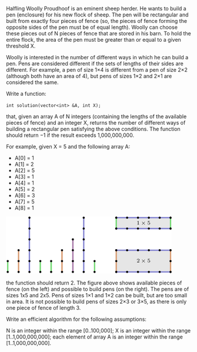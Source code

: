 Halfling Woolly Proudhoof is an eminent sheep herder. He wants to build a pen (enclosure) for his new flock of sheep. The pen will be rectangular and built from exactly four pieces of fence (so, the pieces of fence forming the opposite sides of the pen must be of equal length). Woolly can choose these pieces out of N pieces of fence that are stored in his barn. To hold the entire flock, the area of the pen must be greater than or equal to a given threshold X.

Woolly is interested in the number of different ways in which he can build a pen. Pens are considered different if the sets of lengths of their sides are different. For example, a pen of size 1×4 is different from a pen of size 2×2 (although both have an area of 4), but pens of sizes 1×2 and 2×1 are considered the same.

Write a function:

`int solution(vector<int> &A, int X);`

that, given an array A of N integers (containing the lengths of the available pieces of fence) and an integer X, returns the number of different ways of building a rectangular pen satisfying the above conditions. The function should return −1 if the result exceeds 1,000,000,000.

For example, given X = 5 and the following array A:

  - A[0] = 1
  - A[1] = 2
  - A[2] = 5
  - A[3] = 1
  - A[4] = 1
  - A[5] = 2
  - A[6] = 3
  - A[7] = 5
  - A[8] = 1

![](pen.png)

the function should return 2. The figure above shows available pieces of fence (on the left) and possible to build pens (on the right). The pens are of sizes 1x5 and 2x5. Pens of sizes 1×1 and 1×2 can be built, but are too small in area. It is not possible to build pens of sizes 2×3 or 3×5, as there is only one piece of fence of length 3.

Write an efficient algorithm for the following assumptions:

N is an integer within the range [0..100,000];
X is an integer within the range [1..1,000,000,000];
each element of array A is an integer within the range [1..1,000,000,000].
